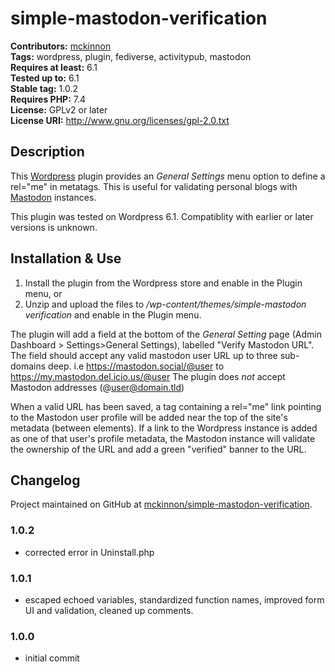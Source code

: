 # simple-mastodon-verification #
**Contributors:** [mckinnon](https://opendna.com)  
**Tags:** wordpress, plugin, fediverse, activitypub, mastodon  
**Requires at least:** 6.1  
**Tested up to:** 6.1  
**Stable tag:** 1.0.2  
**Requires PHP:** 7.4  
**License:** GPLv2 or later  
**License URI:** http://www.gnu.org/licenses/gpl-2.0.txt

## Description ##
This [Wordpress](https://wordpress.org/) plugin  provides an *General Settings* menu option to define a rel="me" in metatags. This is useful for validating personal blogs with [Mastodon](https://joinmastodon.org/) instances.

This plugin was tested on Wordpress 6.1. Compatiblity with earlier or later versions is unknown.

## Installation & Use ##
1. Install the plugin from the Wordpress store and enable in the Plugin menu, or
2. Unzip and upload the files to */wp-content/themes/simple-mastodon verification* and enable in the Plugin menu.

The plugin will add a field at the bottom of the *General Setting* page (Admin Dashboard > Settings>General Settings), labelled "Verify Mastodon URL". The field should accept any valid mastodon user URL up to three sub-domains deep. i.e https://mastodon.social/@user to https://my.mastodon.del.icio.us/@user The plugin does *not* accept Mastodon addresses (@user@domain.tld)

When a valid URL has been saved, a tag containing a rel="me" link pointing to the Mastodon user profile will be added near the top of the site's metadata (between <head> elements). If a link to the Wordpress instance is added as one of that user's profile metadata, the Mastodon instance will validate the ownership of the URL and add a green "verified" banner to the URL.

## Changelog ##
Project maintained on GitHub at [mckinnon/simple-mastodon-verification](https://github.com/mckinnon/simple-mastodon-verification).

### 1.0.2 ###

* corrected error in Uninstall.php

### 1.0.1 ###

* escaped echoed variables, standardized function names, improved form UI and validation, cleaned up comments.

### 1.0.0 ###

* initial commit
